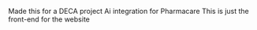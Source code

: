 Made this for a DECA project
Ai integration for Pharmacare
This is just the front-end for the website 
